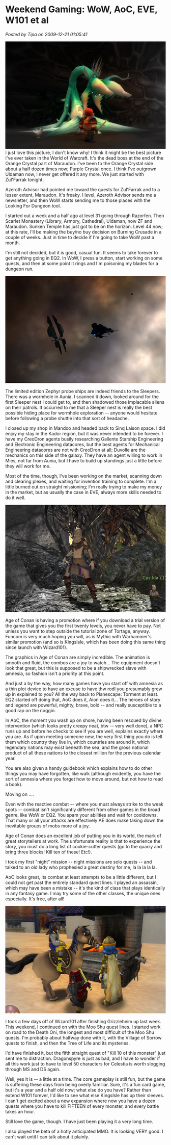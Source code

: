 # Weekend Gaming: WoW, AoC, EVE, W101 et al

*Posted by Tipa on 2009-12-21 01:05:41*

![](../uploads/2009/12/WoW-2009-12-20-13-22-36-37.jpg "Weeping Plant Boss")
I just love this picture, I don't know why! I think it might be the best picture I've ever taken in the World of Warcraft. It's the dead boss at the end of the Orange Crystal part of Maraudon. I've been to the Orange Crystal side about a half dozen times now; Purple Crystal once. I think I've outgrown Uldaman now, I never get offered it any more. We just started with Zul'Farrak tonight.

Azeroth Advisor had pointed me toward the quests for Zul'Farrak and to a lesser extent, Maraudon. It's freaky. I level, Azeroth Advisor sends me a newsletter, and then WoW starts sending me to those places with the Looking For Dungeon tool.

I started out a week and a half ago at level 31 going through Razorfen. Then Scarlet Monastery (Library, Armory, Cathedral), Uldaman, now ZF and Maraudon. Sunken Temple has just got to be on the horizon. Level 44 now; at this rate, I'll be making the buy/no buy decision on Burning Crusade in a couple of weeks. Just in time to decide if I'm going to take WoW past a month.

I'm still not decided, but it is good, casual fun. It seems to take forever to get anything going in EQ2. In WoW, I press a button, start working on some quests, and then at some point it rings and I'm poisoning my blades for a dungeon run.

![](../uploads/2009/12/ExeFile-2009-12-20-10-06-02-05.jpg "Zephyr and Sleeper in a wormhole")

The limited edition Zephyr probe ships are indeed friends to the Sleepers. There was a wormhole in Aunia. I scanned it down, looked around for the first Sleeper nest I could get to, and then shadowed those implacable aliens on their patrols. It occurred to me that a Sleeper nest is really the best possible hiding place for wormhole exploration -- anyone would hesitate before following a probe shuttle into that sort of headache.

I closed up my shop in Mandoo and headed back to Sinq Laison space. I did enjoy my stay in the Kador region, but it was never intended to be forever. I have my CreoDron agents busily researching Gallente Starship Engineering and Electronic Engineering datacores, but the best agents for Mechanical Engineering datacores are not with CreoDron at all; Duvolle are the mechanics on this side of the galaxy. They have an agent willing to work in Mies, not far from Aunia, but I have to build up standings just a little before they will work for me.

Most of the time, though, I've been working on the market, scanning down and clearing plexes, and waiting for invention training to complete. I'm a little burned out on straight missioning; I'm really trying to make my money in the market, but as usually the case in EVE, always more skills needed to do it well.

![](../uploads/2009/12/AgeOfConan-2009-12-20-11-47-25-96.jpg "She looks good with her head in a sack, though.")

Age of Conan is having a promotion where if you download a trial version of the game that gives you the first twenty levels, you never have to pay. Not unless you want to step outside the tutorial zone of Tortage, anyway. Funcom is very much hoping you will, as is Mythic with Warhammer's similar promotion (and so is KingsIsle, which has been doing this same thing since launch with Wizard101).

The graphics in Age of Conan are simply incredible. The animation is smooth and fluid, the combos are a joy to watch... The equipment doesn't look that great, but this is supposed to be a shipwrecked slave with amnesia, so fashion isn't a priority at this point.

And just a by the way, how many games have you start off with amnesia as a thin plot device to have an excuse to have thw rodl you presumably grew up in explained to you? All the way back to Planescape: Torment at least. EQ2 started off doing that, AoC does it, Aion does it... The heroes of story and legend are powerful, mighty, brave, bold -- and really susceptible to a good rap on the noggin.

In AoC, the moment you wash up on shore, having been rescued by divine intervention (which looks pretty creepy neat, btw -- very well done), a NPC runs up and before he checks to see if you are well, explains exactly where you are. As if upon meeting someone new, the very first thing you do is tell them which country they live in, which countries are around it, which legendary nations may exist beneath the sea, and the gross national product of all these nations to the closest million for the previous calendar year.

You are also given a handy guidebook which explains how to do other things you may have forgotten, like walk (although evidently, you have the sort of amnesia where you forget how to move around, but not how to read a book).

Moving on ....

Even with the reactive combat -- where you must always strike to the weak spots -- combat isn't significantly different from other games in the broad genre, like WoW or EQ2. You spam your abilities and wait for cooldowns. That many or all your attacks are effectively AE does make taking down the inevitable groups of mobs more of a joy.

Age of Conan does an excellent job of putting you in its world, the mark of great storytellers at work. The unfortunate reality is that to experience the story, you must do a long list of cookie-cutter quests (go to the quarry and bring three blocks! Kill ten of these! Etc!).

I took my first "night" mission -- night missions are solo quests -- and talked to an old lady who prophesied a great destiny for me, la la la la la.

AoC looks great, its combat at least attempts to be a little different, but I could not get past the entirely standard quest lines. I played an assassin, which may have been a mistake -- it's the kind of class that plays identically in any fantasy game. I may try some of the other classes, the unique ones especially. It's free, after all!

![](../uploads/2009/12/WizardGraphicalClient-2009-12-21-00-38-36-98.jpg "The Forge in the Village of Sorrows")

I took a few days off of Wizard101 after finishing Grizzleheim up last week. This weekend, I continued on with the Moo Shu quest lines. I started work on road to the Death Oni, the longest and most difficult of the Moo Shu quests. I'm probably about halfway done with it, with the Village of Sorrow quests to finish, and then the Tree of Life and its mysteries.

I'd have finished it, but the fifth straight quest of "Kill 10 of this monster" just sent me to distraction. Dragonspyre is just as bad, and I have to wonder if all this work just to have to level 50 characters for Celestia is worth slogging through MS and DS again.

Well, yes it is -- a little at a time. The core gameplay is still fun, but the game is suffering these days from being overly familiar. Sure, it's a fun card game, but it's a year and a half old now; what else do you have? Rather than extend W101 forever, I'd like to see what else KingsIsle has up their sleeves. I can't get excited about a new expansion where now you have a dozen quests where you have to kill FIFTEEN of every monster, and every battle takes an hour.

Still love the game, though. I have just been playing it a very long time.

I also played the beta of a hotly anticipated MMO. It is looking VERY good. I can't wait until I can talk about it plainly.

